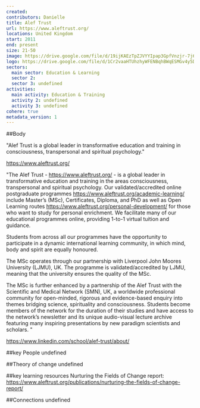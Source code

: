 ```yaml
---
created:
contributors: Danielle
title: Alef Trust
url: https://www.aleftrust.org/
locations: United Kingdom
start: 2011
end: present
size: 21-50
image: https://drive.google.com/file/d/19ijKAEzTpZJVYYIpap3GpfVnzjr-7j6_/view?usp=drive_link
logo: https://drive.google.com/file/d/1Cr2vaaHTUhzhyWFENBqhBWqESMGv4y5D/view?usp=drive_link
sectors:
  main sector: Education & Learning
  sector 2: 
  sector 3: undefined
activities: 
  main activity: Education & Training
  activity 2: undefined
  activity 3: undefined
cohere: true
metadata_version: 1
---
```



##Body

"Alef Trust is a global leader in transformative education and training in consciousness, transpersonal and spiritual psychology.​"

https://www.aleftrust.org/

"The Alef Trust - https://www.aleftrust.org/ - is a global leader in transformative education and training in the areas consciousness, transpersonal and spiritual psychology.  Our validated/accredited online postgraduate programmes https://www.aleftrust.org/academic-learning/ include Master’s (MSc), Certificates, Diploma,  and PhD as well as Open Learning routes https://www.aleftrust.org/personal-development/ for those who want to study for personal enrichment. We facilitate many of our educational programmes online, providing 1-to-1 virtual tuition and guidance. 

Students from across all our programmes have the opportunity to participate in a dynamic international learning community, in which mind, body and spirit are equally honoured.

The MSc operates through our partnership with Liverpool John Moores University (LJMU), UK. The programme is validated/accredited by LJMU, meaning that the university ensures the quality of the MSc.

 The MSc is further enhanced by a partnership of the Alef Trust with the Scientific and Medical Network (SMN), UK, a worldwide professional community for open-minded, rigorous and evidence-based enquiry into themes bridging science, spirituality and consciousness. Students become members of the network for the duration of their studies and have access to the network’s newsletter and its unique audio-visual lecture archive featuring many inspiring presentations by new paradigm scientists and scholars. "

https://www.linkedin.com/school/alef-trust/about/


##key People
undefined

##Theory of change
undefined

##key learning resources
Nurturing the Fields of Change report: https://www.aleftrust.org/publications/nurturing-the-fields-of-change-report/ 

##Connections
undefined

